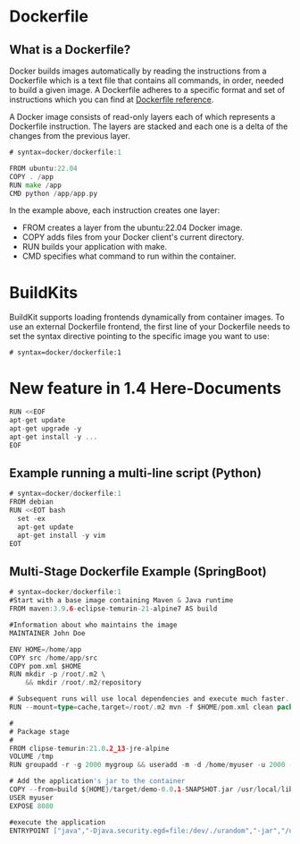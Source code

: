 # Dockerfile


## What is a Dockerfile?

Docker builds images automatically by reading the instructions from a Dockerfile which is a text file that contains all commands, in order, needed to build a given image. A Dockerfile adheres to a specific format and set of instructions which you can find at [Dockerfile reference](https://docs.docker.com/engine/reference/builder/).

A Docker image consists of read-only layers each of which represents a Dockerfile instruction. The layers are stacked and each one is a delta of the changes from the previous layer.

```Go
# syntax=docker/dockerfile:1

FROM ubuntu:22.04
COPY . /app
RUN make /app
CMD python /app/app.py
```

In the example above, each instruction creates one layer:

* FROM creates a layer from the ubuntu:22.04 Docker image.
* COPY adds files from your Docker client's current directory.
* RUN builds your application with make.
* CMD specifies what command to run within the container.


# BuildKits 

BuildKit supports loading frontends dynamically from container images. To use an external Dockerfile frontend, the first line of your Dockerfile needs to set the syntax directive pointing to the specific image you want to use:

```
# syntax=docker/dockerfile:1
```

# New feature in 1.4 Here-Documents

```GO
RUN <<EOF
apt-get update
apt-get upgrade -y
apt-get install -y ...
EOF
```

## Example running a multi-line script (Python)

```GO
# syntax=docker/dockerfile:1
FROM debian
RUN <<EOT bash
  set -ex
  apt-get update
  apt-get install -y vim
EOT
```

## Multi-Stage Dockerfile Example (SpringBoot)

```GO
# syntax=docker/dockerfile:1
#Start with a base image containing Maven & Java runtime
FROM maven:3.9.6-eclipse-temurin-21-alpine7 AS build

#Information about who maintains the image
MAINTAINER John Doe

ENV HOME=/home/app
COPY src /home/app/src
COPY pom.xml $HOME
RUN mkdir -p /root/.m2 \
    && mkdir /root/.m2/repository

# Subsequent runs will use local dependencies and execute much faster. (https://www.baeldung.com/ops/docker-cache-maven-dependencies)
RUN --mount=type=cache,target=/root/.m2 mvn -f $HOME/pom.xml clean package -DskipTests

#
# Package stage
#
FROM clipse-temurin:21.0.2_13-jre-alpine
VOLUME /tmp
RUN groupadd -r -g 2000 mygroup && useradd -m -d /home/myuser -u 2000 -r -g mygroup myuser

# Add the application's jar to the container
COPY --from=build ${HOME}/target/demo-0.0.1-SNAPSHOT.jar /usr/local/lib/demo.jar
USER myuser
EXPOSE 8080

#execute the application
ENTRYPOINT ["java","-Djava.security.egd=file:/dev/./urandom","-jar","/usr/local/lib/demo.jar"]
```